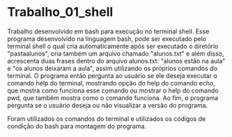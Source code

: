 # Trabalho_01_shell
Trabalho desenvolvido em bash para execução no terminal shell.
Esse programa desenvolvido na linguagem bash, pode ser executado pelo terminal shell o qual cria automaticamente após ser executado o diretório "pastaalunos", cria também um arquivo chamado "alunos.txt" e além disso, acrescenta duas frases dentro do arquivo alunos.txt: "alunos estão na aula" e "os alunos deixaram a aula", assim utilizando os próprios comandos do terminal.
O programa então pergunta ao usuário se ele deseja executar o comando help do terminal, mostrando opção do help do comando echo, que mostra como funciona esse comando ou mostrar o help do comando pwd, que também mostra como o comando funciona.
Ao fim, o programa pergunta se o usuário deseja ou não visualizar a versão do programa.

Foram utilizados os comandos do terminal e utilizados os códigos de condição do bash para montagem do programa.
